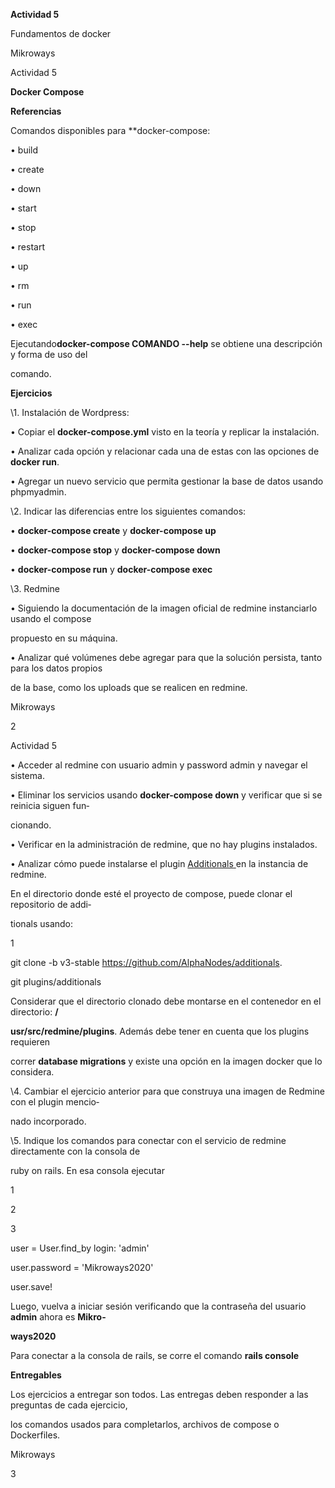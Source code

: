﻿

**Actividad 5**

Fundamentos de docker

Mikroways





Actividad 5

**Docker Compose**

**Referencias**

Comandos disponibles para \*\*docker-compose:

• build

• create

• down

• start

• stop

• restart

• up

• rm

• run

• exec

Ejecutando**docker-compose COMANDO --help** se obtiene una descripción y forma de uso del

comando.

**Ejercicios**

\1. Instalación de Wordpress:

• Copiar el **docker-compose.yml** visto en la teoría y replicar la instalación.

• Analizar cada opción y relacionar cada una de estas con las opciones de **docker run**.

• Agregar un nuevo servicio que permita gestionar la base de datos usando phpmyadmin.

\2. Indicar las diferencias entre los siguientes comandos:

• **docker-compose create** y **docker-compose up**

• **docker-compose stop** y **docker-compose down**

• **docker-compose run** y **docker-compose exec**

\3. Redmine

• Siguiendo la documentación de la imagen oficial de redmine instanciarlo usando el compose

propuesto en su máquina.

• Analizar qué volúmenes debe agregar para que la solución persista, tanto para los datos propios

de la base, como los uploads que se realicen en redmine.

Mikroways

2





Actividad 5

• Acceder al redmine con usuario admin y password admin y navegar el sistema.

• Eliminar los servicios usando **docker-compose down** y verificar que si se reinicia siguen fun‑

cionando.

• Verificar en la administración de redmine, que no hay plugins instalados.

• Analizar cómo puede instalarse el plugin [Additionals](https://github.com/alphanodes/additionals)[ ](https://github.com/alphanodes/additionals)en la instancia de redmine.

En el directorio donde esté el proyecto de compose, puede clonar el repositorio de addi‑

tionals usando:

1

git clone -b v3-stable https://github.com/AlphaNodes/additionals.

git plugins/additionals

Considerar que el directorio clonado debe montarse en el contenedor en el directorio: **/**

**usr/src/redmine/plugins**. Además debe tener en cuenta que los plugins requieren

correr **database migrations** y existe una opción en la imagen docker que lo considera.

\4. Cambiar el ejercicio anterior para que construya una imagen de Redmine con el plugin mencio‑

nado incorporado.

\5. Indique los comandos para conectar con el servicio de redmine directamente con la consola de

ruby on rails. En esa consola ejecutar

1

2

3

user = User.find\_by login: 'admin'

user.password = 'Mikroways2020'

user.save!

Luego, vuelva a iniciar sesión verificando que la contraseña del usuario **admin** ahora es **Mikro‑**

**ways2020**

Para conectar a la consola de rails, se corre el comando **rails console**

**Entregables**

Los ejercicios a entregar son todos. Las entregas deben responder a las preguntas de cada ejercicio,

los comandos usados para completarlos, archivos de compose o Dockerfiles.

Mikroways

3

